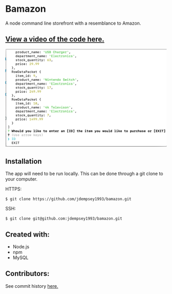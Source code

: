 # Bamazon
A node command line storefront with a resemblance to Amazon.

[View a video of the code here.](https://youtu.be/jfltyitfSR4)
------

![Image of project](https://github.com/jdempsey1993/bamazon/blob/master/Bamazon%20Image.png)

Installation
---

The app will need to be run locally. This can be done through a git clone to your computer.

HTTPS:
```
$ git clone https://github.com/jdempsey1993/bamazon.git
```
SSH:
```
$ git clone git@github.com:jdempsey1993/bamazon.git
```
Created with:
---
* Node.js
* npm
* MySQL

Contributors:
---
See commit history [here.](https://github.com/jdempsey1993/bamazon/graphs/contributors)

